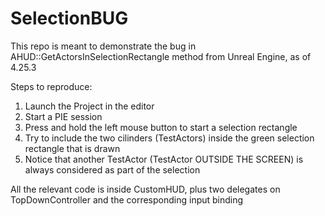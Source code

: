 # SelectionBUG

This repo is meant to demonstrate the bug in AHUD::GetActorsInSelectionRectangle method from Unreal Engine, as of 4.25.3

Steps to reproduce:

1) Launch the Project in the editor
2) Start a PIE session
3) Press and hold the left mouse button to start a selection rectangle
4) Try to include the two cilinders (TestActors) inside the green selection rectangle that is drawn
5) Notice that another TestActor (TestActor OUTSIDE THE SCREEN) is always considered as part of the selection

All the relevant code is inside CustomHUD, plus two delegates on TopDownController and the corresponding input binding
